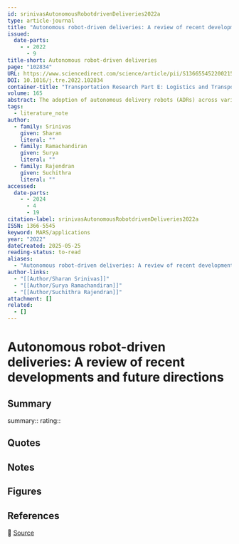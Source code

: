 ```yaml
---
id: srinivasAutonomousRobotdrivenDeliveries2022a
type: article-journal
title: "Autonomous robot-driven deliveries: A review of recent developments and future directions"
issued:
  date-parts:
    - - 2022
      - 9
title-short: Autonomous robot-driven deliveries
page: "102834"
URL: https://www.sciencedirect.com/science/article/pii/S1366554522002150
DOI: 10.1016/j.tre.2022.102834
container-title: "Transportation Research Part E: Logistics and Transportation Review"
volume: 165
abstract: The adoption of autonomous delivery robots (ADRs) across various delivery applications has rapidly accelerated in recent years. This growth can be attributed to advancements in technology and legislation, exacerbated conventional delivery challenges, and pandemic-mediated need for contactless deliveries. A growing number of studies have investigated the various aspects pertaining to ADR-based delivery operations. Nevertheless, there is a lack of extensive literature review that holistically reports on various problems in ADR-based delivery operations, adopted methodologies, novel findings, and future needs. This paper aims to systematically survey the existing research on ADR-based delivery systems and associated operations. Foremost, we discuss various technology, design, and legal factors that impact ADR operations. Subsequently, we are the first to review the state-of-the-art research in ADR-based deliveries concerning the following areas—routing, infrastructure and fleet planning, factors affecting efficiency, technology acceptance, and social intelligence. Finally, we anticipate potential challenges from an operations management perspective, identify research gaps, and delineate future research opportunities for ADR-based deliveries.
tags:
  - literature_note
author:
  - family: Srinivas
    given: Sharan
    literal: ""
  - family: Ramachandiran
    given: Surya
    literal: ""
  - family: Rajendran
    given: Suchithra
    literal: ""
accessed:
  date-parts:
    - - 2024
      - 4
      - 19
citation-label: srinivasAutonomousRobotdrivenDeliveries2022a
ISSN: 1366-5545
keyword: MARS/applications
year: "2022"
dateCreated: 2025-05-25
reading-status: to-read
aliases:
  - "Autonomous robot-driven deliveries: A review of recent developments and future directions"
author-links:
  - "[[Author/Sharan Srinivas]]"
  - "[[Author/Surya Ramachandiran]]"
  - "[[Author/Suchithra Rajendran]]"
attachment: []
related:
  - []
---
```


# Autonomous robot-driven deliveries: A review of recent developments and future directions

## Summary
summary::
rating::

## Quotes

## Notes

## Figures

## References

🔗 [Source](https://www.sciencedirect.com/science/article/pii/S1366554522002150)

